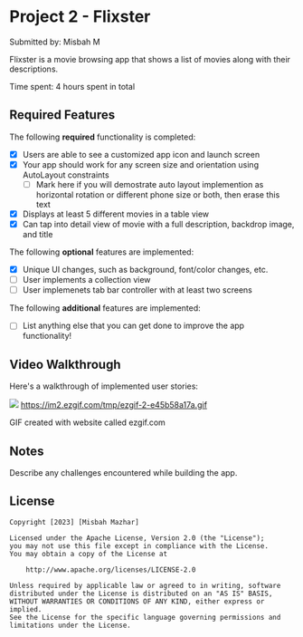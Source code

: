 # Project 2 - Flixster

Submitted by: Misbah M

Flixster is a movie browsing app that shows a list of movies along with their descriptions.

Time spent: 4 hours spent in total

## Required Features

The following **required** functionality is completed:

- [x] Users are able to see a customized app icon and launch screen
- [x] Your app should work for any screen size and orientation using AutoLayout constraints
  - [ ] Mark here if you will demostrate auto layout implemention as horizontal rotation or different phone size or both, then erase this text
- [x] Displays at least 5 different movies in a table view
- [x] Can tap into detail view of movie with a full description, backdrop image, and title
 
The following **optional** features are implemented:

- [x] Unique UI changes, such as background, font/color changes, etc.
- [ ] User implements a collection view
- [ ] User implemenets tab bar controller with at least two screens

The following **additional** features are implemented:

- [ ] List anything else that you can get done to improve the app functionality!

## Video Walkthrough

Here's a walkthrough of implemented user stories:



<img src='![flixster](https://user-images.githubusercontent.com/121317176/223364769-c2aa268a-ace8-49d6-82a0-c6d69dcab438.gif)
' />
https://im2.ezgif.com/tmp/ezgif-2-e45b58a17a.gif

GIF created with website called ezgif.com


## Notes

Describe any challenges encountered while building the app.

## License

    Copyright [2023] [Misbah Mazhar]

    Licensed under the Apache License, Version 2.0 (the "License");
    you may not use this file except in compliance with the License.
    You may obtain a copy of the License at

        http://www.apache.org/licenses/LICENSE-2.0

    Unless required by applicable law or agreed to in writing, software
    distributed under the License is distributed on an "AS IS" BASIS,
    WITHOUT WARRANTIES OR CONDITIONS OF ANY KIND, either express or implied.
    See the License for the specific language governing permissions and
    limitations under the License.
